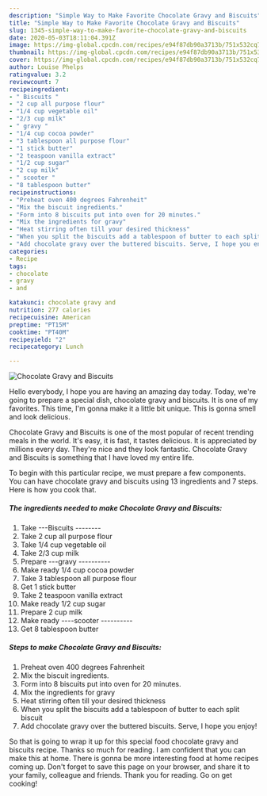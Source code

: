 ```yaml
---
description: "Simple Way to Make Favorite Chocolate Gravy and Biscuits"
title: "Simple Way to Make Favorite Chocolate Gravy and Biscuits"
slug: 1345-simple-way-to-make-favorite-chocolate-gravy-and-biscuits
date: 2020-05-03T18:11:04.391Z
image: https://img-global.cpcdn.com/recipes/e94f87db90a3713b/751x532cq70/chocolate-gravy-and-biscuits-recipe-main-photo.jpg
thumbnail: https://img-global.cpcdn.com/recipes/e94f87db90a3713b/751x532cq70/chocolate-gravy-and-biscuits-recipe-main-photo.jpg
cover: https://img-global.cpcdn.com/recipes/e94f87db90a3713b/751x532cq70/chocolate-gravy-and-biscuits-recipe-main-photo.jpg
author: Louise Phelps
ratingvalue: 3.2
reviewcount: 7
recipeingredient:
- " Biscuits "
- "2 cup all purpose flour"
- "1/4 cup vegetable oil"
- "2/3 cup milk"
- " gravy "
- "1/4 cup cocoa powder"
- "3 tablespoon all purpose flour"
- "1 stick butter"
- "2 teaspoon vanilla extract"
- "1/2 cup sugar"
- "2 cup milk"
- " scooter "
- "8 tablespoon butter"
recipeinstructions:
- "Preheat oven 400 degrees Fahrenheit"
- "Mix the biscuit ingredients."
- "Form into 8 biscuits put into oven for 20 minutes."
- "Mix the ingredients for gravy"
- "Heat stirring often till your desired thickness"
- "When you split the biscuits add a tablespoon of butter to each split biscuit"
- "Add chocolate gravy over the buttered biscuits. Serve, I hope you enjoy!"
categories:
- Recipe
tags:
- chocolate
- gravy
- and

katakunci: chocolate gravy and 
nutrition: 277 calories
recipecuisine: American
preptime: "PT15M"
cooktime: "PT40M"
recipeyield: "2"
recipecategory: Lunch

---
```



![Chocolate Gravy and Biscuits](https://img-global.cpcdn.com/recipes/e94f87db90a3713b/751x532cq70/chocolate-gravy-and-biscuits-recipe-main-photo.jpg)

Hello everybody, I hope you are having an amazing day today. Today, we're going to prepare a special dish, chocolate gravy and biscuits. It is one of my favorites. This time, I'm gonna make it a little bit unique. This is gonna smell and look delicious.

Chocolate Gravy and Biscuits is one of the most popular of recent trending meals in the world. It's easy, it is fast, it tastes delicious. It is appreciated by millions every day. They're nice and they look fantastic. Chocolate Gravy and Biscuits is something that I have loved my entire life.




To begin with this particular recipe, we must prepare a few components. You can have chocolate gravy and biscuits using 13 ingredients and 7 steps. Here is how you cook that.

<!--inarticleads1-->

##### The ingredients needed to make Chocolate Gravy and Biscuits:

1. Take  ---Biscuits --------
1. Take 2 cup all purpose flour
1. Take 1/4 cup vegetable oil
1. Take 2/3 cup milk
1. Prepare  ---gravy ----------
1. Make ready 1/4 cup cocoa powder
1. Take 3 tablespoon all purpose flour
1. Get 1 stick butter
1. Take 2 teaspoon vanilla extract
1. Make ready 1/2 cup sugar
1. Prepare 2 cup milk
1. Make ready  ----scooter ----------
1. Get 8 tablespoon butter




<!--inarticleads2-->

##### Steps to make Chocolate Gravy and Biscuits:

1. Preheat oven 400 degrees Fahrenheit
1. Mix the biscuit ingredients.
1. Form into 8 biscuits put into oven for 20 minutes.
1. Mix the ingredients for gravy
1. Heat stirring often till your desired thickness
1. When you split the biscuits add a tablespoon of butter to each split biscuit
1. Add chocolate gravy over the buttered biscuits. Serve, I hope you enjoy!




So that is going to wrap it up for this special food chocolate gravy and biscuits recipe. Thanks so much for reading. I am confident that you can make this at home. There is gonna be more interesting food at home recipes coming up. Don't forget to save this page on your browser, and share it to your family, colleague and friends. Thank you for reading. Go on get cooking!
